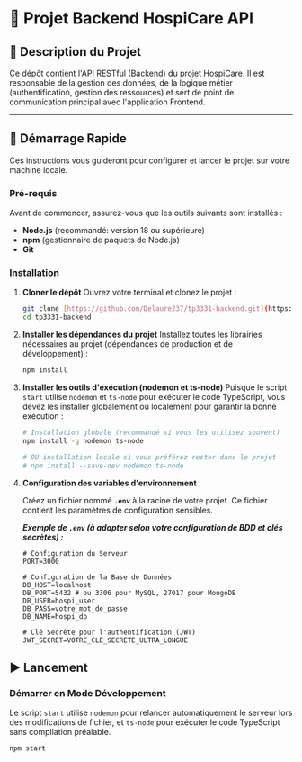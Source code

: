 # 🏥 Projet Backend HospiCare API

## 📝 Description du Projet

Ce dépôt contient l'API RESTful (Backend) du projet HospiCare. Il est responsable de la gestion des données, de la logique métier (authentification, gestion des ressources) et sert de point de communication principal avec l'application Frontend.

---

## 🚀 Démarrage Rapide

Ces instructions vous guideront pour configurer et lancer le projet sur votre machine locale.

### Pré-requis

Avant de commencer, assurez-vous que les outils suivants sont installés :

* **Node.js** (recommandé: version 18 ou supérieure)
* **npm** (gestionnaire de paquets de Node.js)
* **Git**

### Installation

1.  **Cloner le dépôt**
    Ouvrez votre terminal et clonez le projet :

    ```bash
    git clone [https://github.com/Delaure237/tp3331-backend.git](https://github.com/Delaure237/tp3331-backend.git)
    cd tp3331-backend
    ```

2.  **Installer les dépendances du projet**
    Installez toutes les librairies nécessaires au projet (dépendances de production et de développement) :

    ```bash
    npm install
    ```

3.  **Installer les outils d'exécution (nodemon et ts-node)**
    Puisque le script `start` utilise `nodemon` et `ts-node` pour exécuter le code TypeScript, vous devez les installer globalement ou localement pour garantir la bonne exécution :

    ```bash
    # Installation globale (recommandé si vous les utilisez souvent)
    npm install -g nodemon ts-node

    # OU installation locale si vous préférez rester dans le projet
    # npm install --save-dev nodemon ts-node
    ```

4.  **Configuration des variables d'environnement**

    Créez un fichier nommé **`.env`** à la racine de votre projet. Ce fichier contient les paramètres de configuration sensibles.

    ***Exemple de `.env` (à adapter selon votre configuration de BDD et clés secrètes) :***
    ```env
    # Configuration du Serveur
    PORT=3000

    # Configuration de la Base de Données
    DB_HOST=localhost
    DB_PORT=5432 # ou 3306 pour MySQL, 27017 pour MongoDB
    DB_USER=hospi_user
    DB_PASS=votre_mot_de_passe
    DB_NAME=hospi_db

    # Clé Secrète pour l'authentification (JWT)
    JWT_SECRET=VOTRE_CLE_SECRETE_ULTRA_LONGUE
    ```

## ▶️ Lancement

### Démarrer en Mode Développement

Le script `start` utilise `nodemon` pour relancer automatiquement le serveur lors des modifications de fichier, et `ts-node` pour exécuter le code TypeScript sans compilation préalable.

```bash
npm start